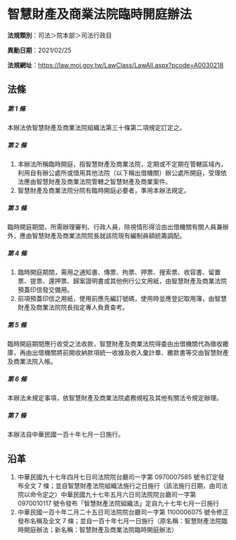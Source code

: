 # 智慧財產及商業法院臨時開庭辦法



**法規類別**：司法＞院本部＞司法行政目

**異動日期**：2021/02/25  

**法規網址**：https://law.moj.gov.tw/LawClass/LawAll.aspx?pcode=A0030218



## 法條
##### 第 1 條
本辦法依智慧財產及商業法院組織法第三十條第二項規定訂定之。

##### 第 2 條
1. 本辦法所稱臨時開庭，指智慧財產及商業法院，定期或不定期在管轄區域內，利用自有辦公處所或借用其他法院（以下稱出借機關）辦公處所開庭，受理依法應由智慧財產及商業法院管轄之智慧財產及商業案件。
1. 智慧財產及商業法院分院有臨時開庭必要者，準用本辦法規定。

##### 第 3 條
臨時開庭期間，所需辦理審判、行政人員，除視情形得洽由出借機關有關人員兼辦外，應由智慧財產及商業法院院長就該院現有編制員額統籌調配。

##### 第 4 條
1. 臨時開庭期間，需用之通知書、傳票、拘票、押票、搜索票、收容書、留置票、提票、還押票、歸案證明書或其他例行公文用紙，由智慧財產及商業法院預蓋印信發交備用。
1. 前項預蓋印信之用紙，使用前應先編訂號碼，使用時並應登記取用簿，由智慧財產及商業法院院長指定專人負責查考。

##### 第 5 條
臨時開庭期間應行收受之法收款，智慧財產及商業法院得委由出借機關代為徵收繳庫，再由出借機關將前開收納款項統一收據及收入彙計單、繳款書等交由智慧財產及商業法院入帳。

##### 第 6 條
本辦法未規定事項，依智慧財產及商業法院處務規程及其他有關法令規定辦理。

##### 第 7 條
本辦法自中華民國一百十年七月一日施行。

## 沿革
1. 中華民國九十七年四月七日司法院院台廳司一字第 0970007585 號令訂定發布全文 7  條；並自智慧財產法院組織法施行之日施行（該法施行日期，由司法院以命令定之）中華民國九十七年五月六日司法院院台廳司一字第 0970010117 號令發布「智慧財產法院組織法」定自九十七年七月一日施行
1. 中華民國一百十年二月二十五日司法院院台廳司一字第 1100006075 號令修正發布名稱及全文 7  條；並自一百十年七月一日施行（原名稱：智慧財產法院臨時開庭辦法；新名稱：智慧財產及商業法院臨時開庭辦法）
